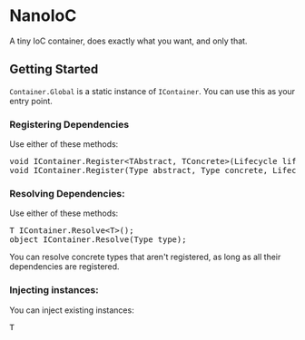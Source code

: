 # NanoIoC

A tiny IoC container, does exactly what you want, and only that.

## Getting Started

`Container.Global` is a static instance of `IContainer`. You can use this as your entry point.

### Registering Dependencies

Use either of these methods:

<pre>
void IContainer.Register&lt;TAbstract, TConcrete&gt;(Lifecycle lifecycle);
void IContainer.Register(Type abstract, Type concrete, Lifecycle lifecycle);
</pre>

### Resolving Dependencies:

Use either of these methods:

<pre>
T IContainer.Resolve&lt;T&gt;();
object IContainer.Resolve(Type type);
</pre>

You can resolve concrete types that aren't registered, as long as all their dependencies are registered.

### Injecting instances:

You can inject existing instances:

<pre>
T